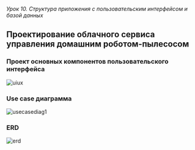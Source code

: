 *Урок 10. Структура приложения с пользовательским интерфейсом и базой данных*

## Проектирование облачного сервиса управления домашним роботом-пылесосом

### Проект основных компонентов пользовательского интерфейса

![uiux](https://github.com/user-attachments/assets/3b518228-da74-43a2-9fa4-d69b422fe18a)

### Use case диаграмма

![usecasediag1](https://github.com/user-attachments/assets/5a56e7bf-d007-4db7-b00a-219448269f4b)

### ERD

![erd](https://github.com/user-attachments/assets/1460769f-2340-40dd-b2d9-f497dfdb2f66)


